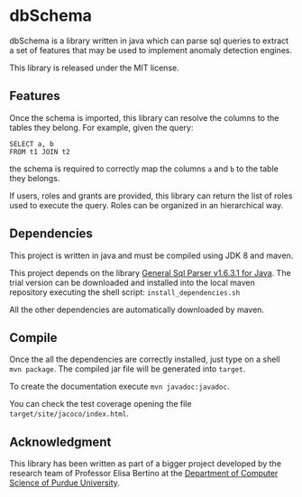 dbSchema
========

dbSchema is a library written in java which can parse sql queries to
extract a set of features that may be used to implement anomaly
detection engines.

This library is released under the MIT license.

Features
--------

Once the schema is imported, this library can resolve the columns to
the tables they belong.
For example, given the query:
```
SELECT a, b
FROM t1 JOIN t2
```
the schema is required to correctly map the columns `a` and `b` to the
table they belongs.

If users, roles and grants are provided, this library can return the
list of roles used to execute the query.
Roles can be organized in an hierarchical way.

Dependencies
------------

This project is written in java and must be compiled using JDK 8 and
maven.

This project depends on the library
[General Sql Parser v1.6.3.1 for Java](http://www.sqlparser.com/).
The trial version can be downloaded and installed into the local maven
repository executing the shell script: ``install_dependencies.sh``

All the other dependencies are automatically downloaded by maven.

Compile
-------

Once the all the dependencies are correctly installed, just type on a
shell `mvn package`. The compiled jar file will be generated into
`target`.

To create the documentation execute `mvn javadoc:javadoc`.

You can check the test coverage opening the file
`target/site/jacoco/index.html`.

Acknowledgment
--------------

This library has been written as part of a bigger project developed by
the research team of Professor Elisa Bertino at the [Department of
Computer Science of Purdue University](https://www.cs.purdue.edu/).

